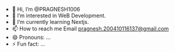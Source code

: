 - 👋 Hi, I’m @PRAGNESH1006
- 👀 I’m interested in WeB Development.
- 🌱 I’m currently learning Nextjs.
- 📫 How to reach me Email pragnesh.200410116137@gmail.com      
- 😄 Pronouns: ...
- ⚡ Fun fact: ...

<!---
PRAGNESH1006/PRAGNESH1006 is a ✨ special ✨ repository because its `README.md` (this file) appears on your GitHub profile.
You can click the Preview link to take a look at your changes.
--->
